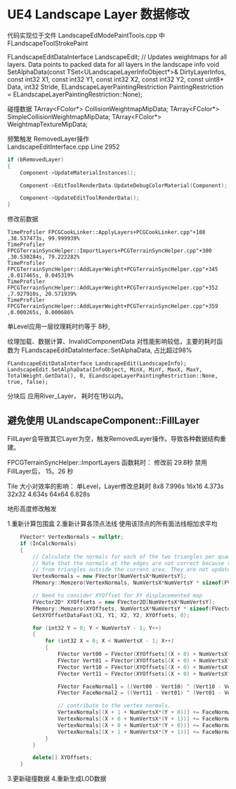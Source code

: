 # UE4 Landscape Layer 数据修改

代码实现位于文件 LandscapeEdModePaintTools.cpp 中 
FLandscapeToolStrokePaint

FLandscapeEditDataInterface LandscapeEdit;
	// Updates weightmaps for all layers. Data points to packed data for all layers in the landscape info
	void SetAlphaData(const TSet<ULandscapeLayerInfoObject*>& DirtyLayerInfos, const int32 X1, const int32 Y1, const int32 X2, const int32 Y2, const uint8* Data, int32 Stride, ELandscapeLayerPaintingRestriction PaintingRestriction = ELandscapeLayerPaintingRestriction::None);


碰撞数据
    	TArray<FColor*> CollisionWeightmapMipData;
	TArray<FColor*> SimpleCollisionWeightmapMipData;
	TArray<FColor*> WeightmapTextureMipData;

频繁触发 RemovedLayer操作   
LandscapeEditInterface.cpp Line 2952
```cpp
if (bRemovedLayer)
{
	Component->UpdateMaterialInstances();

	Component->EditToolRenderData.UpdateDebugColorMaterial(Component);

	Component->UpdateEditToolRenderData();
}
```

修改前数据
```
TimeProfiler FPCGCookLinker::ApplyLayers+PCGCookLinker.cpp"+108 ,38.537473s, 99.999939%
TimeProfiler     FPCGTerrainSyncHelper::ImportLayers+PCGTerrainSyncHelper.cpp"+300 ,30.530284s, 79.222282%
TimeProfiler     FPCGTerrainSyncHelper::AddLayerWeight+PCGTerrainSyncHelper.cpp"+345 ,0.017465s, 0.045319%
TimeProfiler     FPCGTerrainSyncHelper::AddLayerWeight+PCGTerrainSyncHelper.cpp"+352 ,7.927910s, 20.571939%
TimeProfiler     FPCGTerrainSyncHelper::AddLayerWeight+PCGTerrainSyncHelper.cpp"+359 ,0.000265s, 0.000686%
```

单Level应用一层纹理耗时约等于 8秒,

纹理加载、数据计算、InvalidComponentData 对性能影响较低，主要的耗时函数为
FLandscapeEditDataInterface::SetAlphaData, 占比超过98%
```
FLandscapeEditDataInterface LandscapeEdit(LandscapeInfo);
LandscapeEdit.SetAlphaData(InfoObject, MinX, MinY, MaxX, MaxY, TotalWeight.GetData(), 0, ELandscapeLayerPaintingRestriction::None, true, false);
```

分块后 应用River_Layer， 耗时在1秒以内。 

## 避免使用 ULandscapeComponent::FillLayer
FillLayer会导致其它Layer为空，触发RemovedLayer操作。导致各种数据结构重建。

FPCGTerrainSyncHelper::ImportLayers 函数耗时：
修改前  29.8秒
禁用FillLayer后， 15。26 秒

Tile 大小对效率的影响：
单Level，Layer修改总耗时
8x8     7.996s
16x16   4.373s
32x32   4.634s
64x64	6.828s

地形高度修改触发

1.重新计算包围盒
2.重新计算各顶点法线
使用该顶点的所有面法线相加求平均
```cpp
	FVector* VertexNormals = nullptr;
	if (InCalcNormals)
	{
		// Calculate the normals for each of the two triangles per quad.
		// Note that the normals at the edges are not correct because they include normals
		// from triangles outside the current area. They are not updated
		VertexNormals = new FVector[NumVertsX*NumVertsY];
		FMemory::Memzero(VertexNormals, NumVertsX*NumVertsY * sizeof(FVector));

		// Need to consider XYOffset for XY displacemented map
		FVector2D* XYOffsets = new FVector2D[NumVertsX*NumVertsY];
		FMemory::Memzero(XYOffsets, NumVertsX*NumVertsY * sizeof(FVector2D));
		GetXYOffsetDataFast(X1, Y1, X2, Y2, XYOffsets, 0);

		for (int32 Y = 0; Y < NumVertsY - 1; Y++)
		{
			for (int32 X = 0; X < NumVertsX - 1; X++)
			{
				FVector Vert00 = FVector(XYOffsets[(X + 0) + NumVertsX*(Y + 0)].X, XYOffsets[(X + 0) + NumVertsX*(Y + 0)].Y, ((float)InData[(X + 0) + InStride*(Y + 0)] - 32768.0f) * LANDSCAPE_ZSCALE) * DrawScale;
				FVector Vert01 = FVector(XYOffsets[(X + 0) + NumVertsX*(Y + 0)].X, XYOffsets[(X + 0) + NumVertsX*(Y + 0)].Y + 1.0f, ((float)InData[(X + 0) + InStride*(Y + 1)] - 32768.0f) * LANDSCAPE_ZSCALE) * DrawScale;
				FVector Vert10 = FVector(XYOffsets[(X + 0) + NumVertsX*(Y + 0)].X + 1.0f, XYOffsets[(X + 0) + NumVertsX*(Y + 0)].Y, ((float)InData[(X + 1) + InStride*(Y + 0)] - 32768.0f) * LANDSCAPE_ZSCALE) * DrawScale;
				FVector Vert11 = FVector(XYOffsets[(X + 0) + NumVertsX*(Y + 0)].X + 1.0f, XYOffsets[(X + 0) + NumVertsX*(Y + 0)].Y + 1.0f, ((float)InData[(X + 1) + InStride*(Y + 1)] - 32768.0f) * LANDSCAPE_ZSCALE) * DrawScale;

				FVector FaceNormal1 = ((Vert00 - Vert10) ^ (Vert10 - Vert11)).GetSafeNormal();
				FVector FaceNormal2 = ((Vert11 - Vert01) ^ (Vert01 - Vert00)).GetSafeNormal();

				// contribute to the vertex normals.
				VertexNormals[(X + 1 + NumVertsX*(Y + 0))] += FaceNormal1;
				VertexNormals[(X + 0 + NumVertsX*(Y + 1))] += FaceNormal2;
				VertexNormals[(X + 0 + NumVertsX*(Y + 0))] += FaceNormal1 + FaceNormal2;
				VertexNormals[(X + 1 + NumVertsX*(Y + 1))] += FaceNormal1 + FaceNormal2;
			}
		}

		delete[] XYOffsets;
	}
```
3.更新碰撞数据
4.重新生成LOD数据